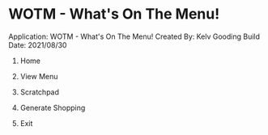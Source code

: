 # WOTM - What's On The Menu!

Application: WOTM - What's On The Menu!
Created By: Kelv Gooding
Build Date: 2021/08/30

1. Home



2. View Menu



3. Scratchpad



4. Generate Shopping


5. Exit
